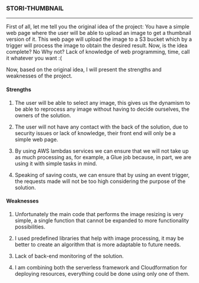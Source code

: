### STORI-THUMBNAIL
-----

First of all, let me tell you the original idea of the project: You have a simple web page where the user will be able to upload an image to get a thumbnail version of it. This web page will upload the image to a S3 bucket which by a trigger will process the image to obtain the desired result.
Now, is the idea complete? No
Why not? Lack of knowledge of web programming, time, call it whatever you want :(

Now, based on the original idea, I will present the strengths and weaknesses of the project.

#### Strengths

1. The user will be able to select any image, this gives us the dynamism to be able to reprocess any image without having to decide ourselves, the owners of the solution.

2. The user will not have any contact with the back of the solution, due to security issues or lack of knowledge, their front end will only be a simple web page.

3. By using AWS lambdas services we can ensure that we will not take up as much processing as, for example, a Glue job because, in part, we are using it with simple tasks in mind.

4. Speaking of saving costs, we can ensure that by using an event trigger, the requests made will not be too high considering the purpose of the solution.


#### Weaknesses

1. Unfortunately the main code that performs the image resizing is very simple, a single function that cannot be expanded to more functionality possibilities.

2. I used predefined libraries that help with image processing, it may be better to create an algorithm that is more adaptable to future needs.

3. Lack of back-end monitoring of the solution.

4. I am combining both the serverless framework and Cloudformation for deploying resources, everything could be done using only one of them.
